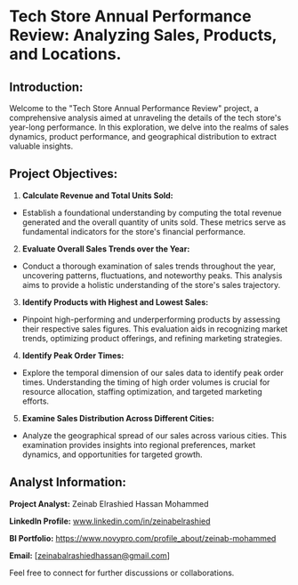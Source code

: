 # Tech Store Annual Performance Review: Analyzing Sales, Products, and Locations.

## Introduction:
Welcome to the "Tech Store Annual Performance Review" project, a comprehensive analysis aimed at unraveling the details of the tech store's year-long performance. In this exploration, we delve into the realms of sales dynamics, product performance, and geographical distribution to extract valuable insights.

## Project Objectives:

1. **Calculate Revenue and Total Units Sold:**
  - Establish a foundational understanding by computing the total revenue generated and the overall quantity of units sold. These metrics serve as fundamental indicators for the store's financial performance.

2. **Evaluate Overall Sales Trends over the Year:**
  - Conduct a thorough examination of sales trends throughout the year, uncovering patterns, fluctuations, and noteworthy peaks. This analysis aims to provide a holistic understanding of the store's sales trajectory.

3. **Identify Products with Highest and Lowest Sales:**
  - Pinpoint high-performing and underperforming products by assessing their respective sales figures. This evaluation aids in recognizing market trends, optimizing product offerings, and refining marketing strategies.

4. **Identify Peak Order Times:**
  - Explore the temporal dimension of our sales data to identify peak order times. Understanding the timing of high order volumes is crucial for resource allocation, staffing optimization, and targeted marketing efforts.

5. **Examine Sales Distribution Across Different Cities:**
  - Analyze the geographical spread of our sales across various cities. This examination provides insights into regional preferences, market dynamics, and opportunities for targeted growth.

## Analyst Information:

**Project Analyst:** Zeinab Elrashied Hassan Mohammed

**LinkedIn Profile:** www.linkedin.com/in/zeinabelrashied

**BI Portfolio:** https://www.novypro.com/profile_about/zeinab-mohammed

**Email:** [zeinabalrashiedhassan@gmail.com]

Feel free to connect for further discussions or collaborations.
